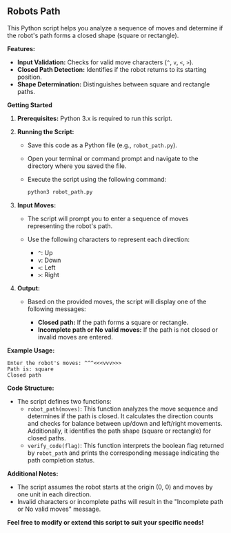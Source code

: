 ## Robots Path

This Python script helps you analyze a sequence of moves and determine if the robot's path forms a closed shape (square or rectangle).

**Features:**

- **Input Validation:** Checks for valid move characters (`^`, `v`, `<`, `>`).
- **Closed Path Detection:** Identifies if the robot returns to its starting position.
- **Shape Determination:** Distinguishes between square and rectangle paths.

**Getting Started**

1. **Prerequisites:** Python 3.x is required to run this script.

2. **Running the Script:**
   - Save this code as a Python file (e.g., `robot_path.py`).
   - Open your terminal or command prompt and navigate to the directory where you saved the file.
   - Execute the script using the following command:

     ```bash
     python3 robot_path.py
     ```

3. **Input Moves:**
   - The script will prompt you to enter a sequence of moves representing the robot's path.
   - Use the following characters to represent each direction:

     - `^`: Up
     - `v`: Down
     - `<`: Left
     - `>`: Right

4. **Output:**
   - Based on the provided moves, the script will display one of the following messages:

     - **Closed path:** If the path forms a square or rectangle.
     - **Incomplete path or No valid moves:** If the path is not closed or invalid moves are entered.

**Example Usage:**

```
Enter the robot's moves: ^^^<<<vvv>>>
Path is: square
Closed path
```

**Code Structure:**

- The script defines two functions:
    - `robot_path(moves)`:  This function analyzes the move sequence and determines if the path is closed. It calculates the direction counts and checks for balance between up/down and left/right movements. Additionally, it identifies the path shape (square or rectangle) for closed paths.
    - `verify_code(flag)`: This function interprets the boolean flag returned by `robot_path` and prints the corresponding message indicating the path completion status.

**Additional Notes:**

- The script assumes the robot starts at the origin (0, 0) and moves by one unit in each direction.
- Invalid characters or incomplete paths will result in the "Incomplete path or No valid moves" message.

**Feel free to modify or extend this script to suit your specific needs!**
